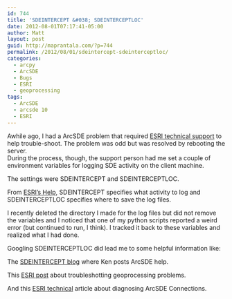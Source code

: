 ```yaml
---
id: 744
title: 'SDEINTERCEPT &#038; SDEINTERCEPTLOC'
date: 2012-08-01T07:17:41-05:00
author: Matt
layout: post
guid: http://maprantala.com/?p=744
permalink: /2012/08/01/sdeintercept-sdeinterceptloc/
categories:
  - arcpy
  - ArcSDE
  - Bugs
  - ESRI
  - geoprocessing
tags:
  - ArcSDE
  - arcsde 10
  - ESRI
---
```

Awhile ago, I had a ArcSDE problem that required [ESRI technical support](http://support.esri.com/en/) to help trouble-shoot. The problem was odd but was resolved by rebooting the server.  
During the process, though, the support person had me set a couple of environment variables for logging SDE activity on the client machine.

The settings were SDEINTERCEPT and SDEINTERCEPTLOC.

From [ESRI&#8217;s Help](http://help.arcgis.com/en/arcgisdesktop/10.0/help/index.html#//002n00000018000000), SDEINTERCEPT specifies what activity to log and SDEINTERCEPTLOC specifies where to save the log files.

I recently deleted the directory I made for the log files but did not remove the variables and I noticed that one of my python scripts reported a weird error (but continued to run, I think). I tracked it back to these variables and realized what I had done.

Googling SDEINTERCEPTLOC did lead me to some helpful information like:

The [SDEINTERCEPT blog](http://sdeintercept.wordpress.com/2011/11/22/sde-user-permissions/) where Ken posts ArcSDE help.

This [ESRI post](http://blogs.esri.com/esri/arcgis/2008/09/05/digging-deeper-troubleshooting-geoprocessing-errors-when-using-arcsde-data/) about troubleshotting geoprocessing problems.

And this [ESRI technical](http://support.esri.com/en/knowledgebase/techarticles/detail/35704) article about diagnosing ArcSDE Connections.